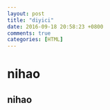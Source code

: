 ```yaml
---
layout: post
title: "diyici"
date: 2016-09-18 20:58:23 +0800
comments: true
categories: [HTML]
---
```

# nihao
## nihao


